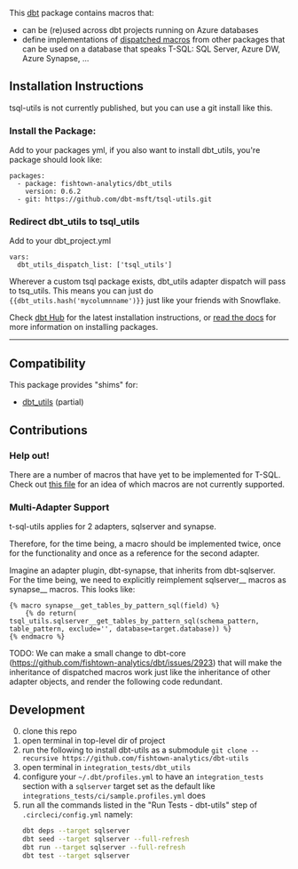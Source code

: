 This [dbt](https://github.com/fishtown-analytics/dbt) package contains macros 
that:
- can be (re)used across dbt projects running on Azure databases
- define implementations of [dispatched macros](https://docs.getdbt.com/reference/dbt-jinja-functions/adapter/#dispatch) from other packages that can be used on a database that speaks T-SQL: SQL Server, Azure DW, Azure Synapse, ...

## Installation Instructions

tsql-utils is not currently published, but you can use a git install like this. 

### Install the Package: 
Add to your packages yml, if you also want to install dbt_utils, you're package should look like: 

```
packages:
  - package: fishtown-analytics/dbt_utils
    version: 0.6.2
  - git: https://github.com/dbt-msft/tsql-utils.git
```

### Redirect dbt_utils to tsql_utils

Add to your dbt_project.yml

```
vars:
  dbt_utils_dispatch_list: ['tsql_utils']
```

Wherever a custom tsql package exists, dbt_utils adapter dispatch will pass to tsq_utils. This means you can just do `{{dbt_utils.hash('mycolumnname')}}` just like your friends with Snowflake. 

Check [dbt Hub](https://hub.getdbt.com) for the latest installation 
instructions, or [read the docs](https://docs.getdbt.com/docs/package-management) 
for more information on installing packages.

----

## Compatibility

This package provides "shims" for:
- [dbt_utils](https://github.com/fishtown-analytics/dbt-utils) (partial)

## Contributions

### Help out!

There are a number of macros that have yet to be implemented for T-SQL. Check out [this file](integration_tests/dbt_utils/dbt_project.yml) for an idea of which macros are not currently supported.
### Multi-Adapter Support

t-sql-utils applies for 2 adapters, sqlserver and synapse.

Therefore, for the time being, a macro should be implemented twice, once for the functionality and once as a reference for the second adapter. 

Imagine an adapter plugin, dbt-synapse, that inherits from dbt-sqlserver.
For the time being, we need to explicitly reimplement sqlserver__ macros as synapse__ macros. This looks like: 

```
{% macro synapse__get_tables_by_pattern_sql(field) %}
    {% do return( tsql_utils.sqlserver__get_tables_by_pattern_sql(schema_pattern, table_pattern, exclude='', database=target.database)) %}
{% endmacro %}
```

TODO: We can make a small change to dbt-core (https://github.com/fishtown-analytics/dbt/issues/2923) that will make the inheritance of dispatched macros work just like the inheritance of other adapter objects, and render the following code redundant.

## Development

0. clone this repo
1. open terminal in top-level dir of project
2. run the following to install dbt-utils as a submodule
    `git clone --recursive https://github.com/fishtown-analytics/dbt-utils` 
3. open terminal in `integration_tests/dbt_utils`
4. configure your `~/.dbt/profiles.yml` to have an `integration_tests` section with a `sqlserver` target set as the default like `integrations_tests/ci/sample.profiles.yml` does
5. run all the commands listed in the "Run Tests - dbt-utils" step of `.circleci/config.yml` namely:
    ```bash
    dbt deps --target sqlserver
    dbt seed --target sqlserver --full-refresh
    dbt run --target sqlserver --full-refresh
    dbt test --target sqlserver
    ```
